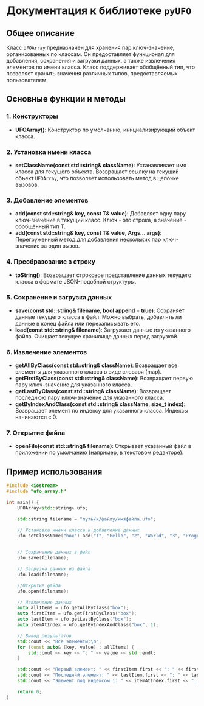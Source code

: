 # Документация к библиотеке `pyUFO`

## Общее описание

Класс `UFOArray` предназначен для хранения пар ключ-значение, организованных по классам. Он предоставляет функционал для добавления, сохранения и загрузки данных, а также извлечения элементов по имени класса. Класс поддерживает обобщённый тип, что позволяет хранить значения различных типов, предоставляемых пользователем.

## Основные функции и методы

### 1. Конструкторы
- **UFOArray()**: Конструктор по умолчанию, инициализирующий объект класса.

### 2. Установка имени класса
- **setClassName(const std::string& className)**: Устанавливает имя класса для текущего объекта. Возвращает ссылку на текущий объект `UFOArray`, что позволяет использовать метод в цепочке вызовов.

### 3. Добавление элементов
- **add(const std::string& key, const T& value)**: Добавляет одну пару ключ-значение в текущий класс. Ключ - это строка, а значение - обобщённый тип T.
- **add(const std::string& key, const T& value, Args... args)**: Перегруженный метод для добавления нескольких пар ключ-значение за один вызов.

### 4. Преобразование в строку
- **toString()**: Возвращает строковое представление данных текущего класса в формате JSON-подобной структуры.

### 5. Сохранение и загрузка данных
- **save(const std::string& filename, bool append = true)**: Сохраняет данные текущего класса в файл. Можно выбрать, добавлять ли данные в конец файла или перезаписывать его.
- **load(const std::string& filename)**: Загружает данные из указанного файла. Очищает текущее хранилище данных перед загрузкой.

### 6. Извлечение элементов
- **getAllByClass(const std::string& className)**: Возвращает все элементы для указанного класса в виде словаря (map).
- **getFirstByClass(const std::string& className)**: Возвращает первую пару ключ-значение для указанного класса.
- **getLastByClass(const std::string& className)**: Возвращает последнюю пару ключ-значение для указанного класса.
- **getByIndexAndClass(const std::string& className, size_t index)**: Возвращает элемент по индексу для указанного класса. Индексы начинаются с 0.

### 7. Открытие файла
- **openFile(const std::string& filename)**: Открывает указанный файл в приложении по умолчанию (например, в текстовом редакторе).

## Пример использования

```cpp
#include <iostream>
#include "ufo_array.h"

int main() {
    UFOArray<std::string> ufo;

    std::string filename = "путь/к/файлу/имяфайла.ufo";

    // Установка имени класса и добавление данных
    ufo.setClassName("box").add("1", "Hello", "2", "World", "3", "Programm") // Ключ - Значение должны быть в равном количестве
       

    // Сохранение данных в файл
    ufo.save(filename);

    // Загрузка данных из файла
    ufo.load(filename);

    //Открытие файла
    ufo.open(filename);

    // Извлечение данных
    auto allItems = ufo.getAllByClass("box");
    auto firstItem = ufo.getFirstByClass("box");
    auto lastItem = ufo.getLastByClass("box");
    auto itemAtIndex = ufo.getByIndexAndClass("box", 1);

    // Вывод результатов
    std::cout << "Все элементы:\n";
    for (const auto& [key, value] : allItems) {
        std::cout << key << ": " << value << std::endl;
    }

    std::cout << "Первый элемент: " << firstItem.first << ": " << firstItem.second << std::endl;
    std::cout << "Последний элемент: " << lastItem.first << ": " << lastItem.second << std::endl;
    std::cout << "Элемент под индексом 1: " << itemAtIndex.first << ": " << itemAtIndex.second << std::endl;

    return 0;
}
```
